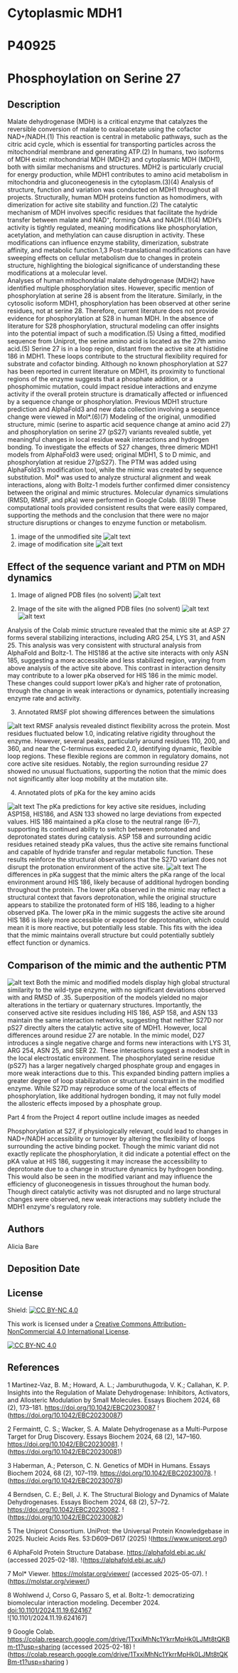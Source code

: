 # Cytoplasmic MDH1

# P40925

# Phosphoylation on Serine 27

## Description

Malate dehydrogenase (MDH) is a critical enzyme that catalyzes the reversible conversion of malate to oxaloacetate using the cofactor NAD+/NADH.(1) This reaction is central in metabolic pathways, such as the citric acid cycle, which is essential for transporting particles across the mitochondrial membrane and generating ATP.(2) In humans, two isoforms of MDH exist: mitochondrial MDH (MDH2) and cytoplasmic MDH (MDH1), both with similar mechanisms and structures. MDH2 is particularly crucial for energy production, while MDH1 contributes to amino acid metabolism in mitochondria and gluconeogenesis in the cytoplasm.(3)(4) Analysis of structure, function and variation was conducted on MDH1 throughout all projects. Structurally, human MDH proteins function as homodimers, with dimerization for active site stability and function.(2) The catalytic mechanism of MDH involves specific residues that facilitate the hydride transfer between malate and NAD⁺, forming OAA and NADH.(1)(4) MDH’s activity is tightly regulated, meaning modifications like phosphorylation, acetylation, and methylation can cause disruption in activity. These modifications can influence enzyme stability, dimerization, substrate affinity, and metabolic function.1,3 Post-translational modifications can have sweeping effects on cellular metabolism due to changes in protein structure, highlighting the biological significance of understanding these modifications at a molecular level.\
Analyses of human mitochondrial malate dehydrogenase (MDH2) have identified multiple phosphorylation sites. However, specific mention of phosphorylation at serine 28 is absent from the literature. Similarly, in the cytosolic isoform MDH1, phosphorylation has been observed at other serine residues, not at serine 28. Therefore, current literature does not provide evidence for phosphorylation at S28 in human MDH. In the absence of literature for S28 phosphorylation, structural modeling can offer insights into the potential impact of such a modification.(5) Using a fitted, modified sequence from Uniprot, the serine amino acid is located as the 27th amino acid.(5) Serine 27 is in a loop region, distant from the active site at histidine 186 in MDH1. These loops contribute to the structural flexibility required for substrate and cofactor binding. Although no known phosphorylation at S27 has been reported in current literature on MDH1, its proximity to functional regions of the enzyme suggests that a phosphate addition, or a phosphomimic mutation, could impact residue interactions and enzyme activity if the overall protein structure is dramatically affected or influenced by a sequence change or phosphorylation. Previous MDH1 structure prediction and AlphaFold3 and new data collection involving a sequence change were viewed in Mol*.(6)(7) Modeling of the original, unmodified structure, mimic (serine to aspartic acid sequence change at amino acid 27) and phosphorylation on serine 27 (pS27) variants revealed subtle, yet meaningful changes in local residue weak interactions and hydrogen bonding. To investigate the effects of S27 changes, three dimeric MDH1 models from AlphaFold3 were used; original MDH1, S to D mimic, and phosphorylation at residue 27(pS27). The PTM was added using AlphaFold3’s modification tool, while the mimic was created by sequence substitution. Mol* was used to analyze structural alignment and weak interactions, along with Boltz-1 models further confirmed dimer consistency between the original and mimic structures. Molecular dynamics simulations (RMSD, RMSF, and pKa) were performed in Google Colab. (8)(9) These computational tools provided consistent results that were easily compared, supporting the methods and the conclusion that there were no major structure disruptions or changes to enzyme function or metabolism.

1.  image of the unmodified site ![alt text](images/unmodified_residue27_ap3.png)
2.  image of modification site ![alt text](images/modified_residue27_ap3.png)

## Effect of the sequence variant and PTM on MDH dynamics

1.  Image of aligned PDB files (no solvent) ![alt text](images/colabpdbstrcutre.png)

2.  Image of the site with the aligned PDB files (no solvent) ![alt text](images/colab_residue27_mimic.png) ![alt text](images/colab_activesite_mimic.png)

Analysis of the Colab mimic structure revealed that the mimic site at ASP 27 forms several stabilizing interactions, including ARG 254, LYS 31, and ASN 25. This analysis was very consistent with structural analysis from AlphaFold and Boltz-1. The HIS186 at the active site interacts with only ASN 185, suggesting a more accessible and less stabilized region, varying from above analysis of the active site above. This contrast in interaction density may contribute to a lower pKa observed for HIS 186 in the mimic model. These changes could support lower pKa’s and higher rate of protonation, through the change in weak interactions or dynamics, potentially increasing enzyme rate and activity.

3.  Annotated RMSF plot showing differences between the simulations

![alt text](images/mimic_rmsf_plot.png) RMSF analysis revealed distinct flexibility across the protein. Most residues fluctuated below 1.0, indicating relative rigidity throughout the enzyme. However, several peaks, particularly around residues 110, 200, and 360, and near the C-terminus exceeded 2.0, identifying dynamic, flexible loop regions. These flexible regions are common in regulatory domains, not core active site residues. Notably, the region surrounding residue 27 showed no unusual fluctuations, supporting the notion that the mimic does not significantly alter loop mobility at the mutation site.

4.  Annotated plots of pKa for the key amino acids

![alt text](images/mimic_wiskerplot.png) The pKa predictions for key active site residues, including ASP158, HIS186, and ASN 133 showed no large deviations from expected values. HIS 186 maintained a pKa close to the neutral range (6–7), supporting its continued ability to switch between protonated and deprotonated states during catalysis. ASP 158 and surrounding acidic residues retained steady pKa values, thus the active site remains functional and capable of hydride transfer and regular metabolic function. These results reinforce the structural observations that the S27D variant does not disrupt the protonation environment of the active site. ![alt text](images/mimic_residue186_pka.png) The differences in pKa suggest that the mimic alters the pKa range of the local environment around HIS 186, likely because of additional hydrogen bonding throughout the protein. The lower pKa observed in the mimic may reflect a structural context that favors deprotonation, while the original structure appears to stabilize the protonated form of HIS 186, leading to a higher observed pKa. The lower pKa in the mimic suggests the active site around HIS 186 is likely more accessible or exposed for deprotonation, which could mean it is more reactive, but potentially less stable. This fits with the idea that the mimic maintains overall structure but could potentially subtlely effect function or dynamics.

## Comparison of the mimic and the authentic PTM

![alt text](images/superposition_modandmim.png) Both the mimic and modified models display high global structural similarity to the wild-type enzyme, with no significant deviations observed with and RMSD of .35. Superposition of the models yielded no major alterations in the tertiary or quaternary structures. Importantly, the conserved active site residues including HIS 186, ASP 158, and ASN 133 maintain the same interaction networks, suggesting that neither S27D nor pS27 directly alters the catalytic active site of MDH1. However, local differences around residue 27 are notable. In the mimic model, D27 introduces a single negative charge and forms new interactions with LYS 31, ARG 254, ASN 25, and SER 22. These interactions suggest a modest shift in the local electrostatic environment. The phosphorylated serine residue (pS27) has a larger negatively charged phosphate group and engages in more weak interactions due to this. This expanded binding pattern implies a greater degree of loop stabilization or structural constraint in the modified enzyme. While S27D may reproduce some of the local effects of phosphorylation, like additional hydrogen bonding, it may not fully model the allosteric effects imposed by a phosphate group.

Part 4 from the Project 4 report outline include images as needed

Phosphorylation at S27, if physiologically relevant, could lead to changes in NAD+/NADH accessibility or turnover by altering the flexibility of loops surrounding the active binding pocket. Though the mimic variant did not exactly replicate the phosphorylation, it did indicate a potential effect on the pKA value at HIS 186, suggesting it may increase the accessibility to deprotonate due to a change in structure dynamics by hydrogen bonding. This would also be seen in the modified variant and may influence the efficiency of gluconeogenesis in tissues throughout the human body. Though direct catalytic activity was not disrupted and no large structural changes were observed, new weak interactions may subtlety include the MDH1 enzyme's regulatory role.

## Authors

Alicia Bare

## Deposition Date

## License

Shield: [![CC BY-NC 4.0](https://img.shields.io/badge/License-CC%20BY--NC%204.0-lightgrey.svg)](https://creativecommons.org/licenses/by-nc/4.0/)

This work is licensed under a [Creative Commons Attribution-NonCommercial 4.0 International License](https://creativecommons.org/licenses/by-nc/4.0/).

[![CC BY-NC 4.0](https://licensebuttons.net/l/by-nc/4.0/88x31.png)](https://creativecommons.org/licenses/by-nc/4.0/)

## References

1 Martinez-Vaz, B. M.; Howard, A. L.; Jamburuthugoda, V. K.; Callahan, K. P. Insights into the Regulation of Malate Dehydrogenase: Inhibitors, Activators, and Allosteric Modulation by Small Molecules. Essays Biochem 2024, 68 (2), 173–181. <https://doi.org/10.1042/EBC20230087> !(<https://doi.org/10.1042/EBC20230087>)

2 Fermaintt, C. S.; Wacker, S. A. Malate Dehydrogenase as a Multi-Purpose Target for Drug Discovery. Essays Biochem 2024, 68 (2), 147–160. <https://doi.org/10.1042/EBC20230081>. !(<https://doi.org/10.1042/EBC20230081>)

3 Haberman, A.; Peterson, C. N. Genetics of MDH in Humans. Essays Biochem 2024, 68 (2), 107–119. <https://doi.org/10.1042/EBC20230078>. !(<https://doi.org/10.1042/EBC20230078>)

4 Berndsen, C. E.; Bell, J. K. The Structural Biology and Dynamics of Malate Dehydrogenases. Essays Biochem 2024, 68 (2), 57–72. <https://doi.org/10.1042/EBC20230082>. !(<https://doi.org/10.1042/EBC20230082>)

5 The Uniprot Consortium. UniProt: the Universal Protein Knowledgebase in 2025. Nucleic Acids Res. 53:D609–D617 (2025) !(<https://www.uniprot.org/>)

6 AlphaFold Protein Structure Database. <https://alphafold.ebi.ac.uk/> (accessed 2025-02-18). !(<https://alphafold.ebi.ac.uk/>)

7 Mol\* Viewer. <https://molstar.org/viewer/> (accessed 2025-05-07). !(<https://molstar.org/viewer/>)

8 Wohlwend J, Corso G, Passaro S, et al. Boltz-1: democratizing biomolecular interaction modeling. December 2024. <doi:10.1101/2024.11.19.624167>\
![10.1101/2024.11.19.624167]

9 Google Colab. <https://colab.research.google.com/drive/1TxxiMhNc1YkrrMpHk0LJMt8tQKBm-t1?usp=sharing> (accessed 2025-02-18) !(<https://colab.research.google.com/drive/1TxxiMhNc1YkrrMpHk0LJMt8tQKBm-t1?usp=sharing> )
